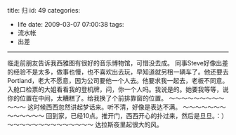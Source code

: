 title: 归
id: 49
categories:
  - life
date: 2009-03-07 07:00:38
tags:
  - 流水帐
  - 出差
---

临走前朋友告诉我西雅图有很好的音乐博物馆，可惜没去成。 同事Steve好像出差的经验不是太多，做事也慢，也不喜欢出去玩，早知道就另租一辆车了。他还要去Portland，老大不愿意，因为公司要他一个人去。他要求我一起去，老板不同意。 入舱口检票的大姐看看我的登机牌，问，你一个人吗。我说是的。她要我等等，说你的位置在中间，太糟糕了。给我换了个前排靠窗的位置。 
～～～～～～～～～～～～ 
这时候西西忽然讲起梦话来。听不清，好像是表达不满。 
～～～～～～～～～～～～～ 
回到家，已经10点。推开门，西西开心的扑过来，然后是旦旦。：） 
～～～～～～～～～～～～～～ 
达拉斯夜里起很大的风。